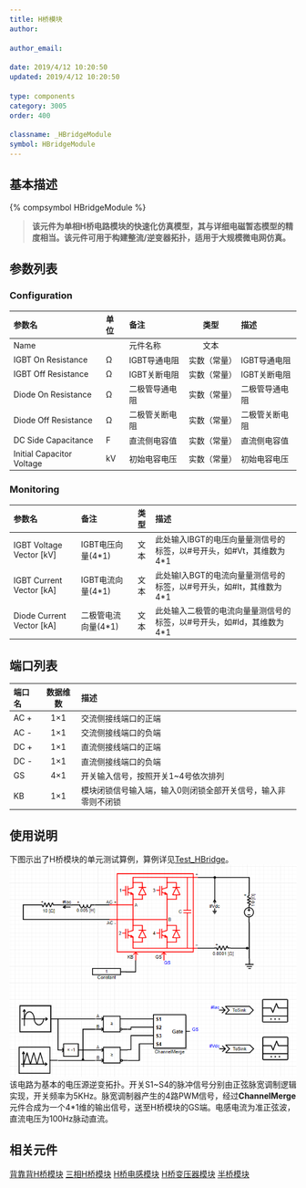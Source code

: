 ```yaml
---
title: H桥模块
author:

author_email:

date: 2019/4/12 10:20:50
updated: 2019/4/12 10:20:50

type: components
category: 3005
order: 400

classname: _HBridgeModule
symbol: HBridgeModule
---
```

## 基本描述
{% compsymbol HBridgeModule %}

> **该元件为单相H桥电路模块的快速化仿真模型，其与详细电磁暂态模型的精度相当。该元件可用于构建整流/逆变器拓扑，适用于大规模微电网仿真。**

## 参数列表
### Configuration
| 参数名 | 单位 | 备注 | 类型 | 描述 |
| :--- | :--- | :--- | :--: | :--- |
| Name |  | 元件名称 | 文本 |  |
| IGBT On Resistance | Ω | IGBT导通电阻 | 实数（常量） | IGBT导通电阻 |
| IGBT Off Resistance | Ω | IGBT关断电阻 | 实数（常量） | IGBT关断电阻 |
| Diode On Resistance | Ω | 二极管导通电阻 | 实数（常量） | 二极管导通电阻 |
| Diode Off Resistance | Ω | 二极管关断电阻 | 实数（常量） | 二极管关断电阻 |
| DC Side Capacitance | F | 直流侧电容值 | 实数（常量） | 直流侧电容值 |
| Initial Capacitor Voltage | kV | 初始电容电压 | 实数（常量） | 初始电容电压 |

### Monitoring
| 参数名 | 备注 | 类型 | 描述 |
| :--- | :--- | :--: | :--- |
| IGBT Voltage Vector \[kV\] | IGBT电压向量(4*1) | 文本 | 此处输入IBGT的电压向量量测信号的标签，以#号开头，如#Vt，其维数为4\*1 |
| IGBT Current Vector \[kA\] | IGBT电流向量(4*1) | 文本 | 此处输I入BGT的电流向量量测信号的标签，以#号开头，如#It，其维数为4\*1 |
| Diode Current Vector \[kA\] | 二极管电流向量(4*1) | 文本 | 此处输入二极管的电流向量量测信号的标签，以#号开头，如#Id，其维数为4\*1 |


## 端口列表

| 端口名 | 数据维数 | 描述 |
| :--- | :--:  | :--- |
| AC + | 1×1 | 交流侧接线端口的正端 |
| AC - | 1×1 | 交流侧接线端口的负端 |
| DC + | 1×1 | 直流侧接线端口的正端 |
| DC - | 1×1 | 直流侧接线端口的负端 |
| GS | 4×1 | 开关输入信号，按照开关1~4号依次排列 |
| KB | 1×1 | 模块闭锁信号输入端，输入0则闭锁全部开关信号，输入非零则不闭锁 |

## 使用说明
下图示出了H桥模块的单元测试算例，算例详见[Test_HBridge]()。
![单元测试图](comp_VSCModule/H.png)
该电路为基本的电压源逆变拓扑。开关S1\~S4的脉冲信号分别由正弦脉宽调制逻辑实现，开关频率为5KHz。脉宽调制器产生的4路PWM信号，经过**ChannelMerge**元件合成为一个4\*1维的输出信号，送至H桥模块的GS端。电感电流为准正弦波，直流电压为100Hz脉动直流。

## 相关元件
[背靠背H桥模块](/components/comp_BacktoBackModule.html)
[三相H桥模块](/components/comp_ThreePhaseHBridgeModule.html)
[H桥电感模块](/components/comp_HBridgeWithInductanceModule.html)
[H桥变压器模块](/components/comp_HBridgeWithTransformerModule.html)
[半桥模块](/components/comp_HalfBridgeModule.html)
